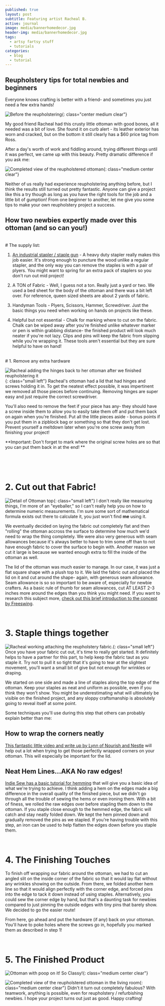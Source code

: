 ```yaml
---
published: true
layout: post
subtitle: Featuring artist Racheal B.
active: journal
image: media/bannerhomedecor.jpg
header-img: media/bannerhomedecor.jpg
tags:
  - artsy fartsy stuff
  - tutorials
categories:
  - blog
  - tutorial
---
```

## Reupholstery tips for total newbies and beginners


Everyone knows crafting is better with a friend- and sometimes you just need a few extra hands!

![Before the reupholstering](/media/rachealcraft1.jpg){: class="center medium clear"}

My good friend Racheal had this crusty little ottoman with good bones, all it needed was a bit of love. She found it on curb alert - its leather exterior has worn and cracked, but on the bottom it still clearly has a $60 price tag from Ross. 

After a day's worth of work and fiddling around, trying different things until it was perfect, we came up with this beauty. Pretty dramatic difference if you ask me:

<!--more-->

![Completed view of the reupholstered ottoman](/media/rachealcraft4finished.jpg){: class="medium center clear"}

Neither of us really had experience reupholstering anything before, but I think the results still turned out pretty fantastic. Anyone can give a project like this a try though as long as you have the right tools for the job and a little bit of gumption! From one beginner to another, let me give you some tips to make your own reupholstery project a success.

## How two newbies expertly made over this ottoman (and so can you!)  
<br>
# The supply list:

1. [An industrial stapler / staple gun](http://a.co/9hZ0Tho "An example of an industrial stapler sold on Amazon.") - A heavy duty stapler really makes this job easier. It's strong enough to puncture the wood unlike a regular stapler, and the only way you can remove the staples is with a pair of plyers. You might want to spring for an extra pack of staplers so you don't run out mid project!

2. A TON of Fabric - Well, I guess not a ton. Really just a yard or two. We used a bed sheet for the body of the ottoman and there was a bit left over. For reference, queen sized sheets are about 2 yards of fabric. 

3. Handyman Tools - Plyers, Scissors, Hammer, Screwdriver. Just the basic things you need when working on hands on projects like these. 

4. Helpful but not essential - Chalk for marking where to cut on the fabric. Chalk can be wiped away after you're finished unlike whatever marker or pen is within grabbing distance- the finished product will look much neater if you're not lazy. Clips and pins will keep the fabric from slipping while you're wrapping it. These tools aren't essential but they are sure helpful to have on hand!

<br>
# 1. Remove any extra hardware

![Racheal adding the hinges back to her ottoman after we finished reupholstering it](/media/rachealcraft3.jpg){: class="small left"}
Racheal's ottoman had a lid that had hinges and screws holding it in. To get the neatest effect possible, it was impertinent we removed all those pieces before continuing. Removing hinges are super easy and just require the correct screwdriver. 


You'll also need to remove the feet if your piece has any- they should have a screw inside them to allow you to easily take them off and put them back on again when you're finished. Put all the little pieces aside - bonus points if you put them in a zipblock bag or something so that they don't get lost. Prevent yourself a meltdown later when you're one screw away from finishing your project!

**Important: Don't forget to mark where the original screw holes are so that you can put them back in at the end! **

<br> <br> <br>

# 2. Cut out that Fabric!

![Detail of Ottoman top](/media/rachealcraft5finished.jpg){: class="small left"}
I don't really like measuring things, I'm more of an "eyeballer," so I can't really help you on how to determine numeric measurements. I'm sure some sort of mathematical formula exists out there to calculate it, you just won't find __me__ using it. 

We eventually decided on laying the fabric out completely flat and then "rolling" the ottoman accross the surface to determine how much we'd need to wrap the thing completely. We were also very generous with seam allowances because it's always better to have to trim some off than to not have enough fabric to cover the surface to begin with. Another reason we cut it large is because we wanted enough extra to fill the inside of the ottoman as well. 

The lid of the ottoman was much easier to manage. In our case, it was just a flat square shape with a plush top to it. We laid the fabric out and placed the lid on it and cut around the shape- again, with generous seam allowance. Seam allowance is so so important to be aware of, especially for newbie crafters. As a basic rule of thumb for seam allowances, cut AT LEAST 2-3 inches more around the edges than you think you might need. If you want to research this subject more, [check out this brief introduction to the concept by Freeswing](https://freesewing.org/docs/sewing/seam-allowance "What is Seam Allowance? By Freeswing.org").

<br> 

# 3. Staple things together
![Racheal working attaching the reupholstery fabric.](/media/rachealcraft2.jpg){: class="small left"}
Once you have your fabric cut out, it's time to really get started. It definitely helps to have a partner for this part, to help keep the fabric taut as you staple it. Try not to pull it so tight that it's going to tear at the slightest movement, you'll want a small bit of give but not enough for wrinkles or draping. 

We started on one side and made a line of staples along the top edge of the ottoman. Keep your staples as neat and uniform as possible, even if you think they won't show. You might be underestimating what will ultimately be visible on the finished project, and any sloppy craftsmanship is absolutely going to reveal itself at some point. 


Some techniques you'll use during this step that others can probably explain better than me:

## How to wrap the corners neatly

[This fantastic little video and write up by Lynn of Nourish and Nestle](https://www.nourishandnestle.com/paint-fabric-new-life-old-bench/ "How to wrap fabric around corners") will help out a lot when trying to get those perfectly wrapped corners on your ottoman. This will especially be important for the lid. 

## Neat Hem Lines...AKA No raw edges!

[Indie Sew has a basic tutorial for hemming](https://indiesew.com/blog/how-to-sew-a-double-fold-hem "Hemlines 101") that will give you a basic idea of what we're trying to achieve. I think adding a hem on the edges made a big difference in the overall quality of the finished piece, but we didn't go through all the trouble of sewing the hems or even ironing them. With a bit of finess, we rolled the raw edges over before stapling them down to the ottoman. If you staple close enough to the hemmed edge, the fabric will catch and stay neatly folded down. We kept the hem pinned down and gradually removed the pins as we stapled. If you're having trouble with this step, an iron can be used to help flatten the edges down before you staple them.

<br>

# 4. The Finishing Touches

To finish off wrapping our fabric around the ottoman, we had to cut an angled slit on the inside corner of the fabric so that it would lay flat without any wrinkles showing on the outside. From there, we folded another hem line so that it would align perfectly with the corner edge, and forced pins into the edge to tack it down instead of using staples. Alternatively, you could sew the corner edge by hand, but that's a daunting task for newbies compared to just pinning the outside edges with tiny pins that barely show. We decided to go the easier route!

From here, go ahead and put the hardware (if any) back on your ottoman. You'll have to poke holes where the screws go in, hopefully you marked them as described in step 1! 

<br>

# 5. The Finished Product

![Ottoman with poop on it! So Classy!](/media/rachealcraft6finished.jpg){: class="medium center clear"}

![Completed view of the reupholstered ottoman in the living room](/media/rachealcraftfinished.jpg){: class="medium center clear"}
Didn't it turn out completely fabulous? With teamwork, anything is possible, even for reupholstery / refurbishing newbies. I hope your project turns out just as good. Happy crafting!
